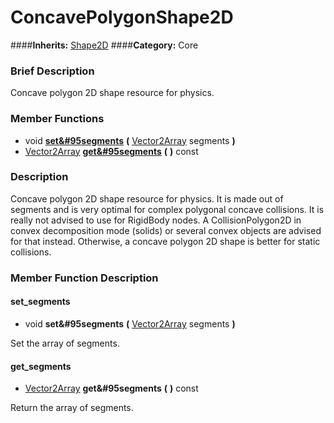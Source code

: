 #  ConcavePolygonShape2D  
####**Inherits:** [Shape2D](class_shape2d)
####**Category:** Core

###  Brief Description  
Concave polygon 2D shape resource for physics.

###  Member Functions 
  * void  **[set&#95segments](#set_segments)**  **(** [Vector2Array](class_vector2array) segments  **)**
  * [Vector2Array](class_vector2array)  **[get&#95segments](#get_segments)**  **(** **)** const

###  Description  
Concave polygon 2D shape resource for physics. It is made out of segments and is very optimal for complex polygonal concave collisions. It is really not advised to use for RigidBody nodes. A CollisionPolygon2D in convex decomposition mode (solids) or several convex objects are advised for that instead. Otherwise, a concave polygon 2D shape is better for static collisions.

###  Member Function Description  

#### <a name="set_segments">set_segments</a>
  * void  **set&#95segments**  **(** [Vector2Array](class_vector2array) segments  **)**

Set the array of segments.

#### <a name="get_segments">get_segments</a>
  * [Vector2Array](class_vector2array)  **get&#95segments**  **(** **)** const

Return the array of segments.
